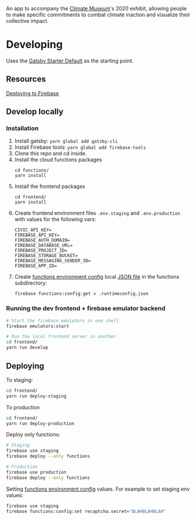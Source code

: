 An app to accompany the [Climate Museum](https://climatemuseum.org/)'s 2020 exhibit, allowing
people to make specific commitments to combat climate inaction and visualize their collective
impact.

# Developing

Uses the [Gatsby Starter Default](https://github.com/gatsbyjs/gatsby-starter-default) as the
starting point.

## Resources

[Deploying to Firebase](https://www.gatsbyjs.org/docs/deploying-to-firebase/)


## Develop locally

### Installation

1. Install gatsby: `yarn global add gatsby-cli`
1. Install Firebase tools: `yarn global add firebase-tools`
1. Clone this repo and cd inside.
1. Install the cloud functions packages
    ```
    cd functions/
    yarn install
    ```
1. Install the frontend packages
    ```
    cd frontend/
    yarn install
    ```
1. Create frontend environment files `.env.staging` and `.env.production` with values for the following vars:
    ```
    CIVIC_API_KEY=
    FIREBASE_API_KEY=
    FIREBASE_AUTH_DOMAIN=
    FIREBASE_DATABASE_URL=
    FIREBASE_PROJECT_ID=
    FIREBASE_STORAGE_BUCKET=
    FIREBASE_MESSAGING_SENDER_ID=
    FIREBASE_APP_ID=
    ```
1. Create [functions environment config](https://firebase.google.com/docs/functions/config-env)
   local [JSON file](https://firebase.google.com/docs/functions/local-emulator#set_up_functions_configuration_optional) in the
   functions subdirectory:
   ```
   firebase functions:config:get > .runtimeconfig.json
   ```

### Running the dev frontend + firebase emulator backend

```sh
# Start the firebase emulators in one shell
firebase emulators:start

# Run the local frontend server in another
cd frontend/
yarn run develop
```

## Deploying

To staging:
```sh
cd frontend/
yarn run deploy-staging
```

To production
```sh
cd frontend/
yarn run deploy-production
```

Deploy only functions:
```sh
# Staging
firebase use staging
firebase deploy --only functions

# Production
firebase use production
firebase deploy --only functions
```

Setting [functions environment config](https://firebase.google.com/docs/functions/config-env) values. For example to set staging env values:
```sh
firebase use staging
firebase functions:config:set recaptcha.secret="BLAHBLAHBLAH"
```
